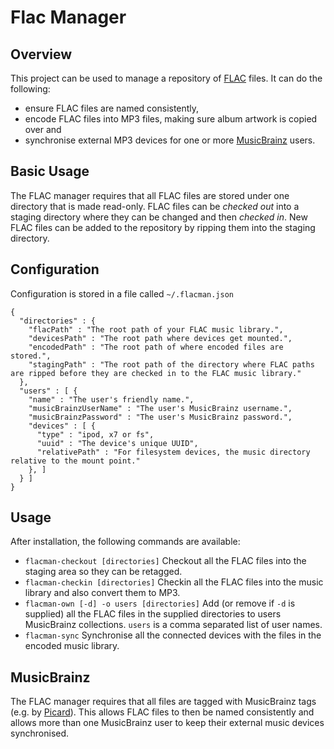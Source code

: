 # Flac Manager 

## Overview

This project can be used to manage a repository of [FLAC](http://flac.sourceforge.net/) files. It can do the following:

* ensure FLAC files are named consistently,
* encode FLAC files into MP3 files, making sure album artwork is copied over and
* synchronise external MP3 devices for one or more [MusicBrainz](http://musicbrainz.org) users.

## Basic Usage

The FLAC manager requires that all FLAC files are stored under one directory that is made read-only. FLAC files can be _checked out_ into a staging directory where they can be changed and then _checked in_. New FLAC files can be added to the repository by ripping them into the staging directory.

## Configuration

Configuration is stored in a file called `~/.flacman.json`

    {
      "directories" : {
        "flacPath" : "The root path of your FLAC music library.",
        "devicesPath" : "The root path where devices get mounted.",
        "encodedPath" : "The root path of where encoded files are stored.",
        "stagingPath" : "The root path of the directory where FLAC paths are ripped before they are checked in to the FLAC music library."
      },
      "users" : [ {
        "name" : "The user's friendly name.",
        "musicBrainzUserName" : "The user's MusicBrainz username.",
        "musicBrainzPassword" : "The user's MusicBrainz password.",
        "devices" : [ {
          "type" : "ipod, x7 or fs",
          "uuid" : "The device's unique UUID",
          "relativePath" : "For filesystem devices, the music directory relative to the mount point."
        }, ]
      } ]
    }

## Usage

After installation, the following commands are available:

+ `flacman-checkout [directories]` Checkout all the FLAC files into the staging area so they can be retagged.
+ `flacman-checkin [directories]` Checkin all the FLAC files into the music library and also convert them to MP3.
+ `flacman-own [-d] -o users [directories]` Add (or remove if `-d` is supplied) all the FLAC files in the supplied directories to users MusicBrainz collections. `users` is a comma separated list of user names.
+ `flacman-sync` Synchronise all the connected devices with the files in the encoded music library.

## MusicBrainz

The FLAC manager requires that all files are tagged with MusicBrainz tags (e.g. by [Picard](http://musicbrainz.org/doc/MusicBrainz_Picard)). This allows FLAC files to then be named consistently and allows more than one MusicBrainz user to keep their external music devices synchronised.
